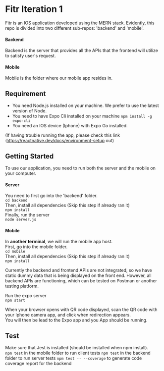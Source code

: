 # Fitr Iteration 1

Fitr is an IOS application developed using the MERN stack. Evidently, this repo is divided into two different sub-repos: 'backend' and 'mobile'.

#### Backend 
Backend is the server that provides all the APIs that the frontend will utilize to satisfy user's request.

#### Mobile
Mobile is the folder where our mobile app resides in. 


## Requirement
- You need Node.js installed on your machine. We prefer to use the latest version of Node. 
- You need to have Expo Cli installed on your machine
   `npm install -g expo-cli`
- You need an IOS device (Iphone) with Expo Go installed.

(If having trouble running the app, please check this link :https://reactnative.dev/docs/environment-setup out)



## Getting Started

To use our application, you need to run both the server and the mobile on your computer.

#### Server
You need to first go into the 'backend' folder.\
`cd backend`\
Then, install all dependencies (Skip this step if already ran it)\
`npm install` \
Finally, run the server\
`node server.js`

#### Mobile
In **another terminal**, we will run the mobile app host.\
First, go into the mobile folder.\
`cd mobile`\
Then, install all dependencies (Skip this step if already ran it)\
`npm install` 

Currently the backend and frontend APIs are not integrated, so we have static dummy data that is being displayed on the front end. However, all backend APIs are functioning, which can be tested on Postman or another testing platform.

Run the expo server\
`npm start`

When your browser opens with QR code displayed, scan the QR code with your Iphone camera app, and click when redirection appears.\
You will then be lead to the Expo app and you App should be running.


## Test
Make sure that Jest is installed (should be installed when npm install).\
`npm test` in the mobile folder to run client tests
`npm test` in the backend folder to run server tests
`npm test -- --coverage` to generate code coverage report for the backend
